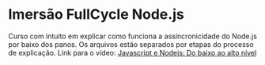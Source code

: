 # Imersão FullCycle Node.js

Curso com intuito em explicar como funciona a assíncronicidade do Node.js por baixo dos panos. Os arquivos estão separados por etapas do processo de explicação.
Link para o vídeo: [Javascript e Nodejs: Do baixo ao alto nível](https://www.youtube.com/watch?v=M6wLBpzSvqw)